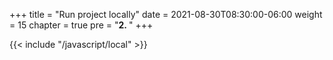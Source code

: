 +++
title = "Run project locally"
date = 2021-08-30T08:30:00-06:00
weight = 15
chapter = true
pre = "<b>2. </b>"
+++

{{< include "/javascript/local" >}}
